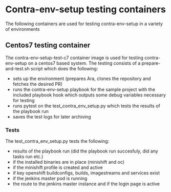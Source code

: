 # Contra-env-setup testing containers

The following containers are used for testing contra-env-setup in a variety of environments

## Centos7 testing container

The contra-env-setup-test-c7 container image is used for testing contra-env-setup on a centos7 based system.
The testing consists of a prepare-and-test.sh script which does the following:

- sets up the environment (prepares Ara, clones the repository and fetches the desired PR)
- runs the contra-env-setup playbook for the sample project with the included playbook hook which outputs some debug variables necessary for testing
- runs pytest on the test_contra_env_setup.py which tests the results of the playbook run
- saves the test logs for later archiving

### Tests

The test_contra_env_setup.py tests the following:

- results of the playbook run (did the playbook run succesfuly, did any tasks run etc.)
- if the installed binaries are in place (minishift and oc)
- if the minishift profile is created and active
- if key openshift buildconfigs, builds, imagestreams and services exist
- if the jenkins master pod is running
- the route to the jenkins master instance and if the login page is active